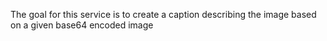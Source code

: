 The goal for this service is to create a caption describing the image based on a given base64 encoded image

